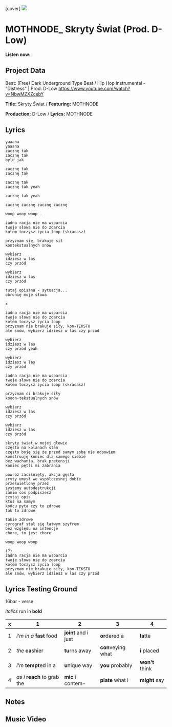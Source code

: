 [cover] ![](57175019_319474918741616_8502199518755923887_n.jpg)

# MOTHNODE_ Skryty Świat (Prod. D-Low)

**Listen now:** 

## Project Data

Beat: (Free) Dark Underground Type Beat / Hip Hop Instrumental - "Distress" | Prod. D-Low
https://www.youtube.com/watch?v=NbwMZXZcebY

**Title:** Skryty Świat / **Featuring:** MOTHNODE

**Production:** D-Low / **Lyrics:** MOTHNODE

## Lyrics

```
yaaana
yaaana
zacznę tak
zacznę tak
byle jak

zacznę tak
zacznę tak

zacznę tak
zacznę tak yeah

zacznę tak yeah

zacznę zacznę zacznę zacznę 

woop woop woop -

żadna racja nie ma wsparcia
twoje słowa nie do zdarcia
kołem toczysz życia loop (skracasz)

przyznam się, brakuje sił
kontekstualnych snów

wybierz
idziesz w las 
czy przód

wybierz
idziesz w las 
czy przód

tutaj opisana - sytuacja...
obronię moje słowa

x

żadna racja nie ma wsparcia
twoje słowa nie do zdarcia
kołem toczysz życia loop
przyznam nie brakuje siły, kon-TEKSTU
ale snów, wybierz idziesz w las czy przód

wybierz
idziesz w las 
czy przód yeah

wybierz
idziesz w las 
czy przód

żadna racja nie ma wsparcia
twoje słowa nie do zdarcia
kołem toczysz życia loop (skracasz)

przyznam ci brakuje siły
kooon-tekstualnych snów

wybierz
idziesz w las 
czy przód

wybierz
idziesz w las 
czy przód

skryty świat w mojej głowie
często na kolanach stan
często boję się że przed samym sobą nie odpowiem
konstruuję koniec dla samego siebie
bez wachania, brak pretensji
koniec pętli mi zabrania

powróz zaciśnięty, akcja gęsta
zryty umysł we współczesnej dobie
prześwietlony przez
systemy autodestrukcji 
zanim coś podpiszesz
czytaj opis
ktoś na samym 
końcu pyta czy to zdrowe
tak to zdrowe 

takie zdrowe
cyrograf stał się łatwym szyfrem
bez względu na intencje
chore, to jest chore

woop woop woop

(?) 
żadna racja nie ma wsparcia
twoje słowa nie do zdarcia
kołem toczysz życia loop
przyznam nie brakuje siły, kon-TEKSTU
ale snów, wybierz idziesz w las czy przód

```

## Lyrics Testing Ground

16bar - verse

*italics* run in
**bold**

| x | 1 | 2 | 3 | 4 |
|---|---|---|---|---|
| 1 | *i'm in a* **fast** food | **joint** and i just  | **or**dered a  | **la**tte  |
| 2 | *the* **ca**shier | **tu**rns away  |  **con**veying what |  **i** placed |
| 3 | *i'm* **tempt**ed in a | **u**nique way  |  **you** probably |  **won't** think |
| 4 | *as i* **reach** to grab the |  **mic** i contem-  | **plate** what i | **might** say |

## Notes

## Music Video
